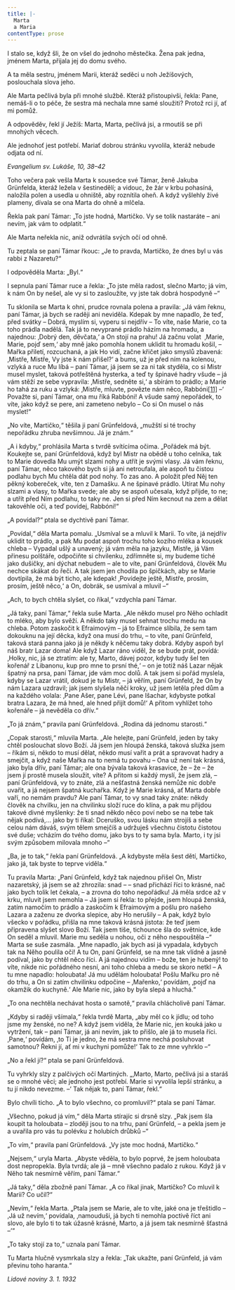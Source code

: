 ```yaml
---
title: |-
  Marta
  a Maria
contentType: prose
---
```


I stalo se, když šli, že on všel do jednoho městečka. Žena pak jedna, jménem Marta, přijala jej do domu svého.

A ta měla sestru, jménem Marii, kteráž seděci u noh Ježíšových, poslouchala slova jeho.

Ale Marta pečlivá byla při mnohé službě. Kteráž přistoupivši, řekla: Pane, nemáš-li o to péče, že sestra má nechala mne samé sloužiti? Protož rci jí, ať mi pomůž.

A odpověděv, řekl jí Ježíš: Marta, Marta, pečlivá jsi, a rmoutíš se při mnohých věcech.

Ale jednohoť jest potřebí. Mariať dobrou stránku vyvolila, kteráž nebude odjata od ní.

_Evangelium sv. Lukáše, 10, 38–42_

Toho večera pak vešla Marta k sousedce své Támar, ženě Jakuba Grünfelda, kteráž ležela v šestinedělí; a vidouc, že žár v krbu pohasíná, naložila polen a usedla u ohniště, aby roznítila oheň. A když vyšlehly živé plameny, dívala se ona Marta do ohně a mlčela.

Řekla pak paní Támar: „To jste hodná, Martičko. Vy se tolik nastaráte – ani nevím, jak vám to odplatit.“

Ale Marta neřekla nic, aniž odvrátila svých očí od ohně.

Tu zeptala se paní Támar řkouc: „Je to pravda, Martičko, že dnes byl u vás rabbi z Nazaretu?“

I odpověděla Marta: „Byl.“

I sepnula paní Támar ruce a řekla: „To jste měla radost, slečno Marto; já vím, k nám On by nešel, ale vy si to zasloužíte, vy jste tak dobrá hospodyně –“

Tu sklonila se Marta k ohni, prudce rovnala polena a pravila: „Já vám řeknu, paní Támar, já bych se raději ani neviděla. Kdepak by mne napadlo, že teď, před svátky – Dobrá, myslím si, vyperu si nejdřív – To víte, naše Marie, co ta toho prádla nadělá. Tak já to nevyprané prádlo házím na hromadu, a najednou: ‚Dobrý den, děvčata,‘ a On stojí na prahu! Já začnu volat  ‚Marie, Marie, pojď sem,‘ aby mně jako pomohla honem uklidit tu hromadu košil, – Mařka přiletí, rozcuchaná, a jak Ho vidí, začne křičet jako smyslů zbavená: ‚Mistře, Mistře, Vy jste k nám přišel?‘ a bums, už je před ním na kolenou, vzlyká a ruce Mu líbá – paní Támar, já jsem se za ni tak styděla, co si Mistr musel myslet, taková potřeštěná hysterka, a teď ty špinavé hadry všude – já vám stěží ze sebe vypravila: ‚Mistře, sedněte si,‘ a sbírám to prádlo; a Marie ho tahá za ruku a vzlyká: ‚Mistře, mluvte, povězte nám něco, Rabbóni[\[11\]](./resources/undefined) –‘ Považte si, paní Támar, ona mu říká Rabbóni! A všude samý nepořádek, to víte, jako když se pere, ani zameteno nebylo – Co si On musel o nás myslet!“

„No víte, Martičko,“ těšila ji paní Grünfeldová, „mužští si té trochy nepořádku zhruba nevšimnou. Já je znám.“

„A i kdyby,“ prohlásila Marta s tvrdě svítícíma očima. „Pořádek má být. Koukejte se, paní Grünfeldová, když byl Mistr na obědě u toho celníka, tak to Marie dovedla Mu umýt slzami nohy a utřít je svými vlasy. Já vám řeknu, paní Támar, něco takového bych si já ani netroufala, ale aspoň tu čistou podlahu bych Mu chtěla dát pod nohy. To zas ano. A položit před Něj ten pěkný kobereček, víte, ten z Damašku. A ne špinavé prádlo. Utírat Mu nohy slzami a vlasy, to Mařka svede; ale aby se aspoň učesala, když přijde, to ne; a utřít před Ním podlahu, to taky ne. Jen si před Ním kecnout na zem a dělat takovéhle oči, a teď povídej, Rabbóni!“

„A povídal?“ ptala se dychtivě paní Támar.

„Povídal,“ děla Marta pomalu. „Usmíval se a mluvil k Marii. To víte, já nejdřív uklidit to prádlo, a pak Mu podat aspoň trochu toho kozího mléka a kousek chleba – Vypadal ušlý a unavený; já vám měla na jazyku, Mistře, já Vám přinesu polštáře, odpočiňte si chvilenku, zdřímněte si, my budeme tiché jako dušičky, ani dýchat nebudem – ale to víte, paní Grünfeldová, člověk Mu nechce skákat do řeči. A tak jsem jen chodila po špičkách, aby se Marie dovtípila, že má být ticho, ale kdepak! ‚Povídejte ještě, Mistře, prosím, prosím, ještě něco,‘ a On, dobrák, se usmíval a mluvil –“

„Ach, to bych chtěla slyšet, co říkal,“ vzdychla paní Támar.

„Já taky, paní Támar,“ řekla suše Marta. „Ale někdo musel pro Něho ochladit to mléko, aby bylo svěží. A někdo taky musel sehnat trochu medu na chleba. Potom zaskočit k Efraimovým – já to Efraimce slíbila, že sem tam dokouknu na její děcka, když ona musí do trhu, – to víte, paní Grünfeld, taková stará panna jako já je někdy k něčemu taky dobrá. Kdyby aspoň byl náš bratr Lazar doma! Ale když Lazar ráno viděl, že se bude prát, povídá: ‚Holky, nic, já se ztratím: ale ty, Marto, dávej pozor, kdyby tudy šel ten kořenář z Libanonu, kup pro mne to prsní thé,‘ – on je totiž náš Lazar nějak špatný na prsa, paní Támar, jde vám moc dolů. A tak jsem si pořád myslela, kdyby se Lazar vrátil, dokud je tu Mistr, – já věřím, paní Grünfeld, že On by nám Lazara uzdravil; jak jsem slyšela něčí kroky, už jsem letěla před dům a na každého volala: ‚Pane Ašer, pane Lévi, pane Išachar, kdybyste potkal bratra Lazara, že má hned, ale hned přijít domů!‘ A přitom vyhlížet toho kořenáře – já nevěděla co dřív.“

„To já znám,“ pravila paní Grünfeldová. „Rodina dá jednomu starosti.“

„Copak starosti,“ mluvila Marta. „Ale helejte, paní Grünfeld, jeden by taky chtěl poslouchat slovo Boží. Já jsem jen hloupá ženská, taková služka jsem – říkám si, někdo to musí dělat, někdo musí vařit a prát a spravovat hadry a smejčit, a když naše Mařka na to nemá tu povahu – Ona už není tak krásná, jako byla dřív, paní Támar; ale ona bývala taková krasavice, že – že – že jsem jí prostě musela sloužit, víte? A přitom si každý myslí, že jsem zlá, – paní Grünfeldová, vy to znáte, zlá a nešťastná ženská nemůže nic dobře uvařit, a já nejsem špatná kuchařka. Když je Marie krásná, ať Marta dobře vaří, no nemám pravdu? Ale paní Támar, to vy snad taky znáte: někdy člověk na chvilku, jen na chvilinku složí ruce do klína, a pak mu přijdou takové divné myšlenky: že ti snad někdo něco poví nebo se na tebe tak nějak podívá,… jako by ti říkal: Dceruško, svou lásku nám strojíš a sebe celou nám dáváš, svým tělem smejčíš a udržuješ všechnu čistotu čistotou své duše; vcházím do tvého domu, jako bys to ty sama byla. Marto, i ty jsi svým způsobem milovala mnoho –“

„Ba, je to tak,“ řekla paní Grünfeldová. „A kdybyste měla šest dětí, Martičko, jako já, tak byste to teprve viděla.“

Tu pravila Marta: „Paní Grünfeld, když tak najednou přišel On, Mistr nazaretský, já jsem se až zhrozila: snad – – snad přichází říci to krásné, nač jako bych tolik let čekala, – a zrovna do toho nepořádku! Já měla srdce až v krku, mluvit jsem nemohla – Já jsem si řekla: to přejde, jsem hloupá ženská, zatím namočím to prádlo a zaskočím k Efraimovým a pošlu pro našeho Lazara a zaženu ze dvorka slepice, aby Ho nerušily – A pak, když bylo všecko v pořádku, přišla na mne taková krásná jistota: že teď jsem připravena slyšet slovo Boží. Tak jsem tiše, tichounce šla do světnice, kde On seděl a mluvil. Marie mu seděla u nohou, oči z něho nespouštěla –“ Marta se suše zasmála. „Mne napadlo, jak bych asi já vypadala, kdybych tak na Něho poulila oči! A tu On, paní Grünfeld, se na mne tak vlídně a jasně podíval, jako by chtěl něco říci. A já najednou vidím – bože, ten je hubený! to víte, nikde nic pořádného nesní, ani toho chleba a medu se skoro netkl – A tu mne napadlo: holoubata! Já mu udělám holoubata! Pošlu Mařku pro ně do trhu, a On si zatím chvilinku odpočine – ‚Mařenko,‘ povídám, ‚pojď na okamžik do kuchyně.‘ Ale Marie nic, jako by byla slepá a hluchá.“

„To ona nechtěla nechávat hosta o samotě,“ pravila chlácholivě paní Támar.

„Kdyby si raději všímala,“ řekla tvrdě Marta, „aby měl co k jídlu; od toho jsme my ženské, no ne? A když jsem viděla, že Marie nic, jen kouká jako u vytržení, tak – paní Támar, já ani nevím, jak to přišlo, ale já to musela říci. ‚Pane,‘ povídám, ‚to Ti je jedno, že má sestra mne nechá posluhovat samotnou? Řekni jí, ať mi v kuchyni pomůže!‘ Tak to ze mne vyhrklo –“

„No a řekl jí?“ ptala se paní Grünfeldová.

Tu vyhrkly slzy z palčivých očí Martiných. „‚Marto, Marto, pečlivá jsi a staráš se o mnohé věci; ale jednoho jest potřebí. Marie si vyvolila lepší stránku, a tu jí nikdo nevezme. –‘ Tak nějak to, paní Támar, řekl.“

Bylo chvíli ticho. „A to bylo všechno, co promluvil?“ ptala se paní Támar.

„Všechno, pokud já vím,“ děla Marta stírajíc si drsně slzy. „Pak jsem šla koupit ta holoubata – zloději jsou to na trhu, paní Grünfeld, – a pekla jsem je a uvařila pro vás tu polévku z holubích drůbků –“

„To vím,“ pravila paní Grünfeldová. „Vy jste moc hodná, Martičko.“

„Nejsem,“ uryla Marta. „Abyste věděla, to bylo poprvé, že jsem holoubata dost nepropekla. Byla tvrdá; ale já – mně všechno padalo z rukou. Když já v Něho tak nesmírně věřím, paní Támar.“

„Já taky,“ děla zbožně paní Támar. „A co říkal jinak, Martičko? Co mluvil k Marii? Co učil?“

„Nevím,“ řekla Marta. „Ptala jsem se Marie, ale to víte, jaké ona je třeštidlo – ‚Já už nevím,‘ povídala, ‚namouduši, já bych ti nemohla poctivě říct ani slovo, ale bylo ti to tak úžasně krásné, Marto, a já jsem tak nesmírně šťastná –‘“

„To taky stojí za to,“ uznala paní Támar.

Tu Marta hlučně vysmrkala slzy a řekla: „Tak ukažte, paní Grünfeld, já vám převinu toho haranta.“

_Lidové noviny 3. 1. 1932_
